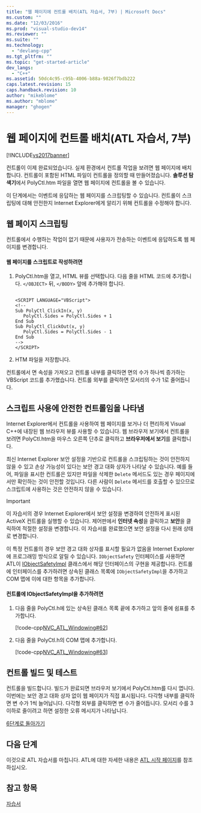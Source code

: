 ```yaml
---
title: "웹 페이지에 컨트롤 배치(ATL 자습서, 7부) | Microsoft Docs"
ms.custom: ""
ms.date: "12/03/2016"
ms.prod: "visual-studio-dev14"
ms.reviewer: ""
ms.suite: ""
ms.technology: 
  - "devlang-cpp"
ms.tgt_pltfrm: ""
ms.topic: "get-started-article"
dev_langs: 
  - "C++"
ms.assetid: 50dc4c95-c95b-4006-b88a-9826f7bdb222
caps.latest.revision: 15
caps.handback.revision: 10
author: "mikeblome"
ms.author: "mblome"
manager: "ghogen"
---
```

# 웹 페이지에 컨트롤 배치(ATL 자습서, 7부)
[!INCLUDE[vs2017banner](../assembler/inline/includes/vs2017banner.md)]

컨트롤이 이제 완료되었습니다.  실제 환경에서 컨트롤 작업을 보려면 웹 페이지에 배치합니다.  컨트롤이 포함된 HTML 파일이 컨트롤을 정의할 때 만들어졌습니다.  **솔루션 탐색기**에서 PolyCtl.htm 파일을 열면 웹 페이지에 컨트롤을 볼 수 있습니다.  
  
 이 단계에서는 이벤트에 응답하는 웹 페이지를 스크립팅할 수 있습니다.  컨트롤이 스크립팅에 대해 안전한지 Internet Explorer에게 알리기 위해 컨트롤을 수정해야 합니다.  
  
## 웹 페이지 스크립팅  
 컨트롤에서 수행하는 작업이 없기 때문에 사용자가 전송하는 이벤트에 응답하도록 웹 페이지를 변경합니다.  
  
#### 웹 페이지를 스크립트로 작성하려면  
  
1.  PolyCtl.htm을 열고, HTML 뷰를 선택합니다.  다음 줄을 HTML 코드에 추가합니다.  `</OBJECT>` 뒤,  `</BODY>` 앞에 추가해야 합니다.  
  
    ```  
  
    <SCRIPT LANGUAGE="VBScript">  
    <!--  
    Sub PolyCtl_ClickIn(x, y)  
       PolyCtl.Sides = PolyCtl.Sides + 1  
    End Sub  
    Sub PolyCtl_ClickOut(x, y)  
       PolyCtl.Sides = PolyCtl.Sides - 1  
    End Sub  
    -->  
    </SCRIPT>  
    ```  
  
2.  HTM 파일을 저장합니다.  
  
 컨트롤에서 면 속성을 가져오고 컨트롤 내부를 클릭하면 면의 수가 하나씩 증가하는 VBScript 코드를 추가했습니다.  컨트롤 외부를 클릭하면 모서리의 수가 1로 줄어듭니다.  
  
## 스크립트 사용에 안전한 컨트롤임을 나타냄  
 Internet Explorer에서 컨트롤을 사용하여 웹 페이지를 보거나 더 편리하게 Visual C\+\+에 내장된 웹 브라우저 뷰를 사용할 수 있습니다.  웹 브라우저 보기에서 컨트롤을 보려면 PolyCtl.htm을 마우스 오른쪽 단추로 클릭하고 **브라우저에서 보기**를 클릭합니다.  
  
 최신 Internet Explorer 보안 설정을 기반으로 컨트롤을 스크립팅하는 것이 안전하지 않을 수 있고 손상 가능성이 있다는 보안 경고 대화 상자가 나타날 수 있습니다.  예를 들어, 파일을 표시한 컨트롤은 있지만 파일을 삭제한 `Delete` 메서드도 있는 경우 페이지에서만 확인하는 것이 안전할 것입니다.  다른 사람이 `Delete` 메서드를 호출할 수 있으므로 스크립트에 사용하는 것은 안전하지 않을 수 있습니다.  
  
> [!IMPORTANT]
>  이 자습서의 경우 Internet Explorer에서 보안 설정을 변경하여 안전하게 표시된 ActiveX 컨트롤을 실행할 수 있습니다.  제어판에서 **인터넷 속성**을 클릭하고 **보안**을 클릭하여 적절한 설정을 변경합니다.  이 자습서를 완료했으면 보안 설정을 다시 원래 상태로 변경합니다.  
  
 이 특정 컨트롤의 경우 보안 경고 대화 상자를 표시할 필요가 없음을 Internet Explorer에 프로그래밍 방식으로 알릴 수 있습니다.  `IObjectSafety` 인터페이스를 사용하면 ATL이 [IObjectSafetyImpl](../atl/reference/iobjectsafetyimpl-class.md) 클래스에서 해당 인터페이스의 구현을 제공합니다.  컨트롤에 인터페이스를 추가하려면 상속된 클래스 목록에 `IObjectSafetyImpl`을 추가하고 COM 맵에 이에 대한 항목을 추가합니다.  
  
#### 컨트롤에 IObjectSafetyImpl을 추가하려면  
  
1.  다음 줄을 PolyCtl.h에 있는 상속된 클래스 목록 끝에 추가하고 앞의 줄에 쉼표를 추가합니다.  
  
     [!code-cpp[NVC_ATL_Windowing#62](../atl/codesnippet/CPP/putting-the-control-on-a-web-page-atl-tutorial-part-7_1.h)]  
  
2.  다음 줄을 PolyCtl.h의 COM 맵에 추가합니다.  
  
     [!code-cpp[NVC_ATL_Windowing#63](../atl/codesnippet/CPP/putting-the-control-on-a-web-page-atl-tutorial-part-7_2.h)]  
  
## 컨트롤 빌드 및 테스트  
 컨트롤을 빌드합니다.  빌드가 완료되면 브라우저 보기에서 PolyCtl.htm를 다시 엽니다.  이번에는 보안 경고 대화 상자 없이 웹 페이지가 직접 표시됩니다.  다각형 내부를 클릭하면 변 수가 1씩 늘어납니다.  다각형 외부를 클릭하면 변 수가 줄어듭니다.  모서리 수를 3 이하로 줄이려고 하면 설정한 오류 메시지가 나타납니다.  
  
 [6단계로 돌아가기](../atl/adding-a-property-page-atl-tutorial-part-6.md)  
  
## 다음 단계  
 이것으로 ATL 자습서를 마칩니다.  ATL에 대한 자세한 내용은 [ATL 시작 페이지](../atl/active-template-library-atl-concepts.md)를 참조하십시오.  
  
## 참고 항목  
 [자습서](../atl/active-template-library-atl-tutorial.md)